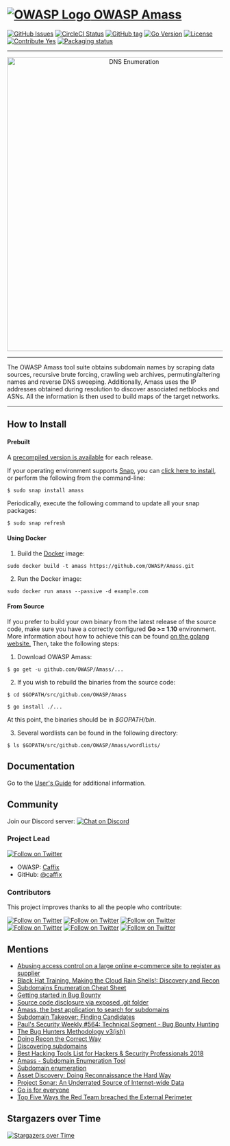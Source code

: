 
# [![OWASP Logo](https://github.com/OWASP/Amass/blob/master/images/owasp_logo.png) OWASP Amass](https://www.owasp.org/index.php/OWASP_Amass_Project)

[![GitHub Issues](https://img.shields.io/github/issues/OWASP/Amass.svg)](https://github.com/OWASP/Amass/issues) 
[![CircleCI Status](https://circleci.com/gh/OWASP/Amass/tree/master.svg?style=shield)](https://circleci.com/gh/OWASP/Amass/tree/master)
[![GitHub tag](https://img.shields.io/github/tag/OWASP/Amass.svg)](https://github.com/OWASP/Amass/tags) 
[![Go Version](https://img.shields.io/badge/go-1.10-blue.svg)](https://golang.org/dl/) 
[![License](https://img.shields.io/badge/license-Apache%202.0-blue.svg)](https://www.apache.org/licenses/LICENSE-2.0) 
[![Contribute Yes](https://img.shields.io/badge/contribute-yes-brightgreen.svg)](https://github.com/OWASP/Amass/blob/master/CONTRIBUTING.md) 
[![Packaging status](https://repology.org/badge/vertical-allrepos/amass.svg)](https://repology.org/metapackage/amass/versions) 


----


<p align="center">
  <img alt="DNS Enumeration" src="https://github.com/OWASP/Amass/blob/master/images/amass.gif" width="577" height="685" />
</p>


----

The OWASP Amass tool suite obtains subdomain names by scraping data sources, recursive brute forcing, crawling web archives, permuting/altering names and reverse DNS sweeping. Additionally, Amass uses the IP addresses obtained during resolution to discover associated netblocks and ASNs. All the information is then used to build maps of the target networks.

----


## How to Install

#### Prebuilt

A [precompiled version is available](https://github.com/OWASP/Amass/releases) for each release.

If your operating environment supports [Snap](https://docs.snapcraft.io/core/install), you can [click here to install](https://snapcraft.io/amass), or perform the following from the command-line:
```
$ sudo snap install amass
```

Periodically, execute the following command to update all your snap packages:
```
$ sudo snap refresh
```

#### Using Docker

1. Build the [Docker](https://docs.docker.com/) image:
```
sudo docker build -t amass https://github.com/OWASP/Amass.git
```

2. Run the Docker image:
```
sudo docker run amass --passive -d example.com
```

#### From Source

If you prefer to build your own binary from the latest release of the source code, make sure you have a correctly configured **Go >= 1.10** environment. More information about how to achieve this can be found [on the golang website.](https://golang.org/doc/install) Then, take the following steps:

1. Download OWASP Amass:
```
$ go get -u github.com/OWASP/Amass/...
```

2. If you wish to rebuild the binaries from the source code:
```
$ cd $GOPATH/src/github.com/OWASP/Amass

$ go install ./...
```

At this point, the binaries should be in *$GOPATH/bin*.

3. Several wordlists can be found in the following directory:
```
$ ls $GOPATH/src/github.com/OWASP/Amass/wordlists/
```


## Documentation

Go to the [User's Guide](https://github.com/OWASP/Amass/blob/master/doc/user_guide.md) for additional information.


## Community

Join our Discord server: [![Chat on Discord](https://img.shields.io/discord/433729817918308352.svg?logo=discord)](https://discord.gg/rtN8GMd) 


### Project Lead

[![Follow on Twitter](https://img.shields.io/twitter/follow/jeff_foley.svg?logo=twitter)](https://twitter.com/jeff_foley) 

 - OWASP: [Caffix](https://www.owasp.org/index.php/User:Caffix)
 - GitHub: [@caffix](https://github.com/caffix)


### Contributors

This project improves thanks to all the people who contribute:

[![Follow on Twitter](https://img.shields.io/twitter/follow/emtunc.svg?logo=twitter)](https://twitter.com/emtunc) 
[![Follow on Twitter](https://img.shields.io/twitter/follow/ylcodes.svg?logo=twitter)](https://twitter.com/ylcodes) 
[![Follow on Twitter](https://img.shields.io/twitter/follow/fork_while_fork.svg?logo=twitter)](https://twitter.com/fork_while_fork) 
[![Follow on Twitter](https://img.shields.io/twitter/follow/rbadguy1.svg?logo=twitter)](https://twitter.com/rbadguy1) 
[![Follow on Twitter](https://img.shields.io/twitter/follow/adam_zinger.svg?logo=twitter)](https://twitter.com/adam_zinger) 
[![Follow on Twitter](https://img.shields.io/twitter/follow/architekton1.svg?logo=twitter)](https://twitter.com/architekton1) 


## Mentions

 - [Abusing access control on a large online e-commerce site to register as supplier](https://medium.com/@fbotes2/governit-754becf85cbc)
 - [Black Hat Training, Making the Cloud Rain Shells!: Discovery and Recon](https://www.blackhat.com/eu-18/training/schedule/index.html#aws--azure-exploitation-making-the-cloud-rain-shells-11060)
 - [Subdomains Enumeration Cheat Sheet](https://pentester.land/cheatsheets/2018/11/14/subdomains-enumeration-cheatsheet.html)
 - [Getting started in Bug Bounty](https://medium.com/@ehsahil/getting-started-in-bug-bounty-7052da28445a)
 - [Source code disclosure via exposed .git folder](https://pentester.land/tutorials/2018/10/25/source-code-disclosure-via-exposed-git-folder.html)
 - [Amass, the best application to search for subdomains](https://www.h1rd.com/hacking/amass-para-buscar-subdominios)
 - [Subdomain Takeover: Finding Candidates](https://0xpatrik.com/subdomain-takeover-candidates/)
 - [Paul's Security Weekly #564: Technical Segment - Bug Bounty Hunting](https://wiki.securityweekly.com/Episode564)
 - [The Bug Hunters Methodology v3(ish)](https://www.youtube.com/watch?v=Qw1nNPiH_Go)
 - [Doing Recon the Correct Way](https://enciphers.com/doing-recon-the-correct-way/)
 - [Discovering subdomains](https://www.sjoerdlangkemper.nl/2018/06/20/discovering-subdomains/)
 - [Best Hacking Tools List for Hackers & Security Professionals 2018](http://kalilinuxtutorials.com/best-hacking-tools-list/amp/)
 - [Amass - Subdomain Enumeration Tool](https://hydrasky.com/network-security/kali-tools/amass-subdomain-enumeration-tool/)
 - [Subdomain enumeration](http://10degres.net/subdomain-enumeration/)
 - [Asset Discovery: Doing Reconnaissance the Hard Way](https://0xpatrik.com/asset-discovery/)
 - [Project Sonar: An Underrated Source of Internet-wide Data](https://0xpatrik.com/project-sonar-guide/)
 - [Go is for everyone](https://changelog.com/gotime/71)
 - [Top Five Ways the Red Team breached the External Perimeter](https://medium.com/@adam.toscher/top-five-ways-the-red-team-breached-the-external-perimeter-262f99dc9d17)


 ## Stargazers over Time

 [![Stargazers over Time](https://starcharts.herokuapp.com/OWASP/Amass.svg)](https://starcharts.herokuapp.com/OWASP/Amass)